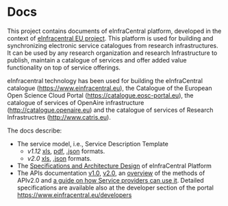 # Docs
This project contains documents of eInfraCentral platform, developed in the context of [eInfracentral EU project](http://einfracentral.eu/). This platform is used for building and synchronizing electronic service catalogues from research infrastructures. It can be used by any research organization and research Infrastructure to publish, maintain a catalogue of services and offer added value functionality on top of service offerings.

eInfracentral technology has been used for building the eInfraCentral catalogue (https://www.einfracentral.eu), the Catalogue of the European Open Science Cloud Portal (https://catalogue.eosc-portal.eu),  the catalogue of services of OpenAire infrastructure (http://catalogue.openaire.eu) and the catalogue of services of Research Infrastructres (http://www.catris.eu).

The docs describe: 
- The service model, i.e., Service Description Template 
  - *v1.12* [xls](eInfraCentral-SDTv1.12.xlsx), [pdf](eInfraCentral-SDTv1.12.pdf), [.json](eInfraCentral_SDTv1.12.json) formats.
  - *v2.0* [xls](eInfraCentral-SDTv2.0.xlsx), [.json](eInfraCentral_SDTv2.0.json) formats.
- The [Specifications and Architecture Design](eInfraCentral_Architecture_Specs_v1.0.pdf) of eInfraCentral Platform
- The APIs documentation [v1.0](eInfraCentral_APIs_v1.0.pdf), [v2.0](eInfraCentral_APIs_v2.0.pdf), an [overview](eInfraCentral_APIs_v2.0_Overview.pdf) of the methods of APIv2.0 and [a guide on how Service providers can use it](EIC_APIs@HowTO.pdf). Detailed specifications are available also at the developer section of the portal https://www.einfracentral.eu/developers




